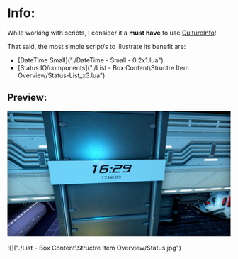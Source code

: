 Info:
=====

While working with scripts, I consider it a **must have** to use [CultureInfo](./CultureInfo.lua)!

That said, the most simple script/s to illustrate its benefit are:
* [DateTime Small]("./DateTime - Small - 0.2x1.lua")
* [Status IO/components]("./List - Box Content\Structre Item Overview/Status-List_x3.lua")

Preview:
--------

![](./DateTime-Small.jpg)

![]("./List - Box Content\Structre Item Overview/Status.jpg")